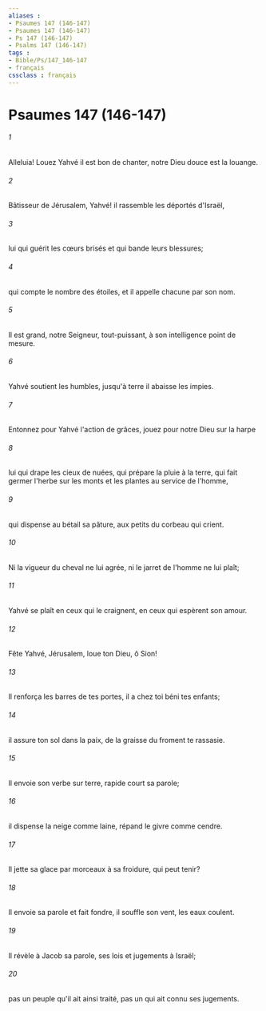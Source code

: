 ```yaml
---
aliases : 
- Psaumes 147 (146-147)
- Psaumes 147 (146-147)
- Ps 147 (146-147)
- Psalms 147 (146-147)
tags : 
- Bible/Ps/147_146-147
- français
cssclass : français
---
```


# Psaumes 147 (146-147)

###### 1
Alleluia! Louez Yahvé il est bon de chanter, notre Dieu douce est la louange.
###### 2
Bâtisseur de Jérusalem, Yahvé! il rassemble les déportés d'Israël,
###### 3
lui qui guérit les cœurs brisés et qui bande leurs blessures;
###### 4
qui compte le nombre des étoiles, et il appelle chacune par son nom.
###### 5
Il est grand, notre Seigneur, tout-puissant, à son intelligence point de mesure.
###### 6
Yahvé soutient les humbles, jusqu'à terre il abaisse les impies.
###### 7
Entonnez pour Yahvé l'action de grâces, jouez pour notre Dieu sur la harpe
###### 8
lui qui drape les cieux de nuées, qui prépare la pluie à la terre, qui fait germer l'herbe sur les monts et les plantes au service de l'homme,
###### 9
qui dispense au bétail sa pâture, aux petits du corbeau qui crient.
###### 10
Ni la vigueur du cheval ne lui agrée, ni le jarret de l'homme ne lui plaît;
###### 11
Yahvé se plaît en ceux qui le craignent, en ceux qui espèrent son amour.
###### 12
Fête Yahvé, Jérusalem, loue ton Dieu, ô Sion!
###### 13
Il renforça les barres de tes portes, il a chez toi béni tes enfants;
###### 14
il assure ton sol dans la paix, de la graisse du froment te rassasie.
###### 15
Il envoie son verbe sur terre, rapide court sa parole;
###### 16
il dispense la neige comme laine, répand le givre comme cendre.
###### 17
Il jette sa glace par morceaux à sa froidure, qui peut tenir?
###### 18
Il envoie sa parole et fait fondre, il souffle son vent, les eaux coulent.
###### 19
Il révèle à Jacob sa parole, ses lois et jugements à Israël;
###### 20
pas un peuple qu'il ait ainsi traité, pas un qui ait connu ses jugements.
